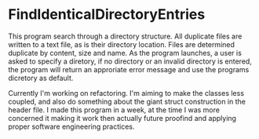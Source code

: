 # FindIdenticalDirectoryEntries
This program search through a directory structure.
All duplicate files are written to a text file, as is their directory location.
Files are determined duplicate by content, size and name.
As the program launches, a user is asked to specify a diretory, if no directory or an invalid directory is entered,
the program will return an approriate error message and use the programs dicretory as default.

Currently I'm working on refactoring. 
I'm aiming to make the classes less coupled, and also do something about the giant struct construction in the header file.
I made this program in a week, 
at the time I was more concerned it making it work then actually future proofind and applying proper software engineering practices.
